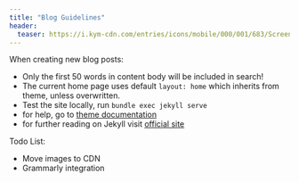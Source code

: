 ```yaml
---
title: "Blog Guidelines"
header:
  teaser: https://i.kym-cdn.com/entries/icons/mobile/000/001/683/Screen_Shot_2018-12-05_at_10.27.35_AM.jpg
---
```


When creating new blog posts:

- Only the first 50 words in content body will be included in search!
- The current home page uses default `layout: home` which inherits from theme, unless overwritten.
- Test the site locally, run `bundle exec jekyll serve`
- for help, go to [theme documentation](https://mmistakes.github.io/minimal-mistakes/docs/quick-start-guide/)
- for further reading on Jekyll visit [official site](https://jekyllrb.com/)

Todo List:

- Move images to CDN
- Grammarly integration